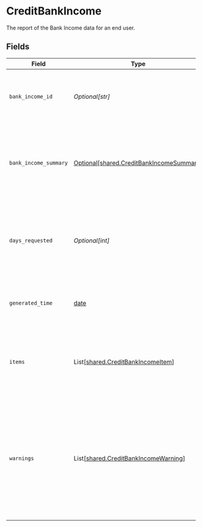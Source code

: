 # CreditBankIncome

The report of the Bank Income data for an end user.


## Fields

| Field                                                                                                                                                        | Type                                                                                                                                                         | Required                                                                                                                                                     | Description                                                                                                                                                  |
| ------------------------------------------------------------------------------------------------------------------------------------------------------------ | ------------------------------------------------------------------------------------------------------------------------------------------------------------ | ------------------------------------------------------------------------------------------------------------------------------------------------------------ | ------------------------------------------------------------------------------------------------------------------------------------------------------------ |
| `bank_income_id`                                                                                                                                             | *Optional[str]*                                                                                                                                              | :heavy_minus_sign:                                                                                                                                           | The unique identifier associated with the Bank Income Report.                                                                                                |
| `bank_income_summary`                                                                                                                                        | [Optional[shared.CreditBankIncomeSummary]](../../models/shared/creditbankincomesummary.md)                                                                   | :heavy_minus_sign:                                                                                                                                           | Summary for bank income across all income sources and items (max history of 730 days).                                                                       |
| `days_requested`                                                                                                                                             | *Optional[int]*                                                                                                                                              | :heavy_minus_sign:                                                                                                                                           | The number of days requested by the customer for the Bank Income Report.                                                                                     |
| `generated_time`                                                                                                                                             | [date](https://docs.python.org/3/library/datetime.html#date-objects)                                                                                         | :heavy_minus_sign:                                                                                                                                           | The time when the Bank Income Report was generated.                                                                                                          |
| `items`                                                                                                                                                      | List[[shared.CreditBankIncomeItem](../../models/shared/creditbankincomeitem.md)]                                                                             | :heavy_minus_sign:                                                                                                                                           | The list of Items in the report along with the associated metadata about the Item.                                                                           |
| `warnings`                                                                                                                                                   | List[[shared.CreditBankIncomeWarning](../../models/shared/creditbankincomewarning.md)]                                                                       | :heavy_minus_sign:                                                                                                                                           | If data from the Bank Income report was unable to be retrieved, the warnings will contain information about the error that caused the data to be incomplete. |